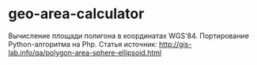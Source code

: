 # geo-area-calculator

Вычисление площади полигона в координатах WGS'84. Портирование Python-алгоритма на Php.
Статья источник: http://gis-lab.info/qa/polygon-area-sphere-ellipsoid.html

